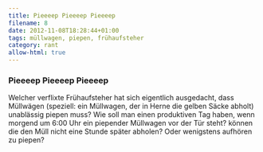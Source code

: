 ```yaml
---
title: Pieeeep Pieeeep Pieeeep
filename: 8
date: 2012-11-08T18:28:44+01:00
tags: müllwagen, piepen, frühaufsteher
category: rant
allow-html: true
---
```

### Pieeeep Pieeeep Pieeeep

<p>Welcher verflixte Frühaufsteher hat sich eigentlich ausgedacht, dass Müllwägen (speziell: ein Müllwagen, der in Herne die gelben Säcke abholt) unablässig piepen muss? Wie soll man einen produktiven Tag haben, wenn morgend um 6:00 Uhr ein piepender Müllwagen vor der Tür steht? können die den Müll nicht eine Stunde später abholen? Oder wenigstens aufhören zu piepen?</p>


